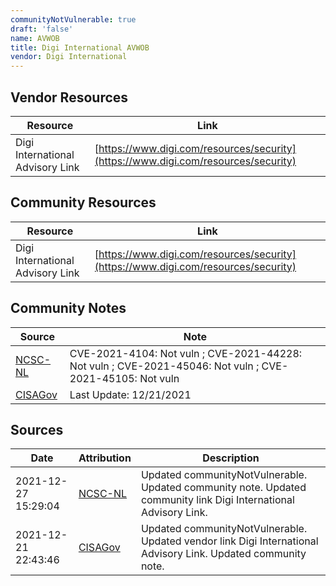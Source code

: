 ```yaml
---
communityNotVulnerable: true
draft: 'false'
name: AVWOB
title: Digi International AVWOB
vendor: Digi International
---
```


## Vendor Resources
| Resource | Link |
| --- | --- |
| Digi International Advisory Link | [https://www.digi.com/resources/security](https://www.digi.com/resources/security) |

## Community Resources
| Resource | Link |
| --- | --- |
| Digi International Advisory Link | [https://www.digi.com/resources/security](https://www.digi.com/resources/security) |

## Community Notes
| Source | Note |
| --- | --- |
| [NCSC-NL](https://github.com/NCSC-NL/log4shell/blob/main/software/README.md) | CVE-2021-4104: Not vuln ; CVE-2021-44228: Not vuln ; CVE-2021-45046: Not vuln ; CVE-2021-45105: Not vuln </ul> |
| [CISAGov](https://raw.githubusercontent.com/cisagov/log4j-affected-db/develop/README.md) | Last Update: 12/21/2021 |

## Sources
| Date | Attribution | Description |
| --- | --- | --- |
| 2021-12-27 15:29:04 | [NCSC-NL](https://github.com/NCSC-NL/log4shell/blob/main/software/README.md) | Updated communityNotVulnerable. Updated community note. Updated community link Digi International Advisory Link.  |
| 2021-12-21 22:43:46 | [CISAGov](https://raw.githubusercontent.com/cisagov/log4j-affected-db/develop/README.md) | Updated communityNotVulnerable. Updated vendor link Digi International Advisory Link. Updated community note.  |
